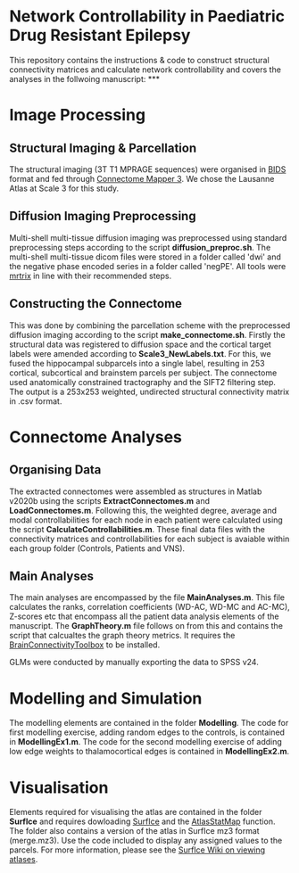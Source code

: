 # Network Controllability in Paediatric Drug Resistant Epilepsy

This repository contains the instructions & code to construct structural connectivity matrices and calculate network controllability and covers the analyses in the follwoing manuscript: ***

# Image Processing

## Structural Imaging & Parcellation

The structural imaging (3T T1 MPRAGE sequences) were organised in [BIDS](https://bids.neuroimaging.io) format and fed through [Connectome Mapper 3](https://connectome-mapper-3.readthedocs.io/en/latest/). We chose the Lausanne Atlas at Scale 3 for this study. 

## Diffusion Imaging Preprocessing

Multi-shell multi-tissue diffusion imaging was preprocessed using standard preprocessing steps according to the script **diffusion_preproc.sh**. The multi-shell multi-tissue dicom files were stored in a folder called 'dwi' and the negative phase encoded series in a folder called 'negPE'. All tools were [mrtrix](https://mrtrix.readthedocs.io/en/latest/) in line with their recommended steps. 

## Constructing the Connectome

This was done by combining the parcellation scheme with the preprocessed diffusion imaging according to the script **make_connectome.sh**. Firstly the structural data was registered to diffusion space and the cortical target labels were amended according to **Scale3_NewLabels.txt**. For this, we fused the hippocampal subparcels into a single label, resulting in 253 cortical, subcortical and brainstem parcels per subject. The connectome used anatomically constrained tractography and the SIFT2 filtering step. The output is a 253x253 weighted, undirected structural connectivity matrix in .csv format.

# Connectome Analyses

## Organising Data

The extracted connectomes were assembled as structures in Matlab v2020b using the scripts **ExtractConnectomes.m** and **LoadConnectomes.m**. Following this, the weighted degree, average and modal controllabilities for each node in each patient were calculated using the script **CalculateControllabilities.m**. These final data files with the connectivity matrices and controllabilities for each subject is avaiable within each group folder (Controls, Patients and VNS).

## Main Analyses

The main analyses are encompassed by the file **MainAnalyses.m**. This file calculates the ranks, correlation coefficients (WD-AC, WD-MC and AC-MC), Z-scores etc that encompass all the patient data analysis elements of the manuscript. The **GraphTheory.m** file follows on from this and contains the script that calcualtes the graph theory metrics. It requires the [BrainConnectivityToolbox](https://sites.google.com/site/bctnet/) to be installed. 

GLMs were conducted by manually exporting the data to SPSS v24. 

# Modelling and Simulation

The modelling elements are contained in the folder **Modelling**. The code for first modelling exercise, adding random edges to the controls, is contained in **ModellingEx1.m**. The code for the second modelling exercise of adding low edge weights to thalamocortical edges is contained in **ModellingEx2.m**. 

# Visualisation

Elements required for visualising the atlas are contained in the folder **SurfIce** and requires dowloading [SurfIce](https://www.nitrc.org/projects/surfice/) and the [AtlasStatMap](https://github.com/rordenlab/spmScripts/blob/master/AtlasStatMap.m) function. The folder also contains a version of the atlas in SurfIce mz3 format (merge.mz3). Use the code included to display any assigned values to the parcels. For more information, please see the [SurfIce Wiki on viewing atlases](https://www.nitrc.org/plugins/mwiki/index.php/surfice:MainPage#Atlas-based_Region_of_interest_Analyses). 
